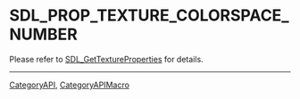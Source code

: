 # SDL_PROP_TEXTURE_COLORSPACE_NUMBER

Please refer to [SDL_GetTextureProperties](SDL_GetTextureProperties) for details.

----
[CategoryAPI](CategoryAPI), [CategoryAPIMacro](CategoryAPIMacro)

